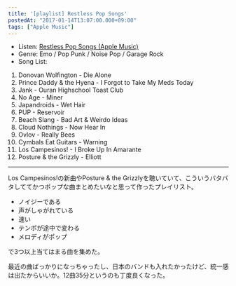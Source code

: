 ```yaml
---
title: '[playlist] Restless Pop Songs'
postedAt: "2017-01-14T13:07:00.000+09:00"
tags: ["Apple Music"]
---
```


* Listen: [Restless Pop Songs (Apple Music)](https://itunes.apple.com/jp/playlist/restless-pop-songs/idpl.9d095e481bd241169df908a86d53854d)
* Genre: Emo / Pop Punk / Noise Pop / Garage Rock
* Song List:
1. Donovan Wolfington - Die Alone
2. Prince Daddy & the Hyena - I Forgot to Take My Meds Today
3. Jank - Ouran Highschool Toast Club
4. No Age - Miner
5. Japandroids - Wet Hair
6. PUP - Reservoir
7. Beach Slang - Bad Art & Weirdo Ideas
8. Cloud Nothings - Now Hear In
9. Ovlov - Really Bees
10. Cymbals Eat Guitars - Warning
11. Los Campesinos! - I Broke Up In Amarante
12. Posture & the Grizzly - Elliott

---

Los Campesinos!の新曲やPosture & the Grizzlyを聴いていて、こういうバタバタしててかつポップな曲まとめたいなと思って作ったプレイリスト。

* ノイジーである
* 声がしゃがれている
* 速い
* テンポが途中で変わる
* メロディがポップ

で3つ以上当てはまる曲を集めた。

最近の曲ばっかりになっちゃったし、日本のバンドも入れたかったけど、統一感は出たからいいか。12曲35分というのも丁度良くなった。